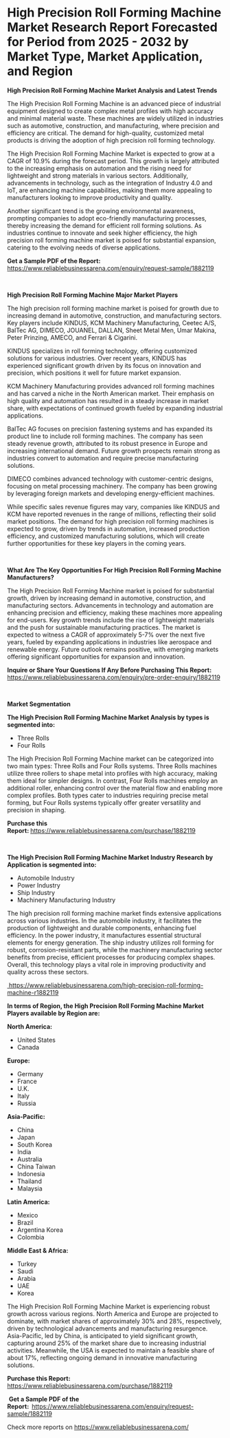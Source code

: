 <p><h1>High Precision Roll Forming Machine Market Research Report Forecasted for Period from 2025 -  2032 by Market Type, Market Application, and Region</h1></p><p><strong>High Precision Roll Forming Machine Market Analysis and Latest Trends</strong></p>
<p><p>The High Precision Roll Forming Machine is an advanced piece of industrial equipment designed to create complex metal profiles with high accuracy and minimal material waste. These machines are widely utilized in industries such as automotive, construction, and manufacturing, where precision and efficiency are critical. The demand for high-quality, customized metal products is driving the adoption of high precision roll forming technology.</p><p>The High Precision Roll Forming Machine Market is expected to grow at a CAGR of 10.9% during the forecast period. This growth is largely attributed to the increasing emphasis on automation and the rising need for lightweight and strong materials in various sectors. Additionally, advancements in technology, such as the integration of Industry 4.0 and IoT, are enhancing machine capabilities, making them more appealing to manufacturers looking to improve productivity and quality.</p><p>Another significant trend is the growing environmental awareness, prompting companies to adopt eco-friendly manufacturing processes, thereby increasing the demand for efficient roll forming solutions. As industries continue to innovate and seek higher efficiency, the high precision roll forming machine market is poised for substantial expansion, catering to the evolving needs of diverse applications.</p></p>
<p><strong>Get a Sample PDF of the Report:&nbsp;</strong> <a href="https://www.reliablebusinessarena.com/enquiry/request-sample/1882119?utm_campaign=2875&utm_medium=2&utm_source=Github&utm_content=ia&utm_term=01032025&utm_id=high-precision-roll-forming-machine">https://www.reliablebusinessarena.com/enquiry/request-sample/1882119</a></p>
<p>&nbsp;</p>
<p><strong>High Precision Roll Forming Machine Major Market Players</strong></p>
<p><p>The high precision roll forming machine market is poised for growth due to increasing demand in automotive, construction, and manufacturing sectors. Key players include KINDUS, KCM Machinery Manufacturing, Ceetec A/S, BalTec AG, DIMECO, JOUANEL, DALLAN, Sheet Metal Men, Umar Makina, Peter Prinzing, AMECO, and Ferrari & Cigarini.</p><p>KINDUS specializes in roll forming technology, offering customized solutions for various industries. Over recent years, KINDUS has experienced significant growth driven by its focus on innovation and precision, which positions it well for future market expansion.</p><p>KCM Machinery Manufacturing provides advanced roll forming machines and has carved a niche in the North American market. Their emphasis on high quality and automation has resulted in a steady increase in market share, with expectations of continued growth fueled by expanding industrial applications.</p><p>BalTec AG focuses on precision fastening systems and has expanded its product line to include roll forming machines. The company has seen steady revenue growth, attributed to its robust presence in Europe and increasing international demand. Future growth prospects remain strong as industries convert to automation and require precise manufacturing solutions.</p><p>DIMECO combines advanced technology with customer-centric designs, focusing on metal processing machinery. The company has been growing by leveraging foreign markets and developing energy-efficient machines. </p><p>While specific sales revenue figures may vary, companies like KINDUS and KCM have reported revenues in the range of millions, reflecting their solid market positions. The demand for high precision roll forming machines is expected to grow, driven by trends in automation, increased production efficiency, and customized manufacturing solutions, which will create further opportunities for these key players in the coming years.</p></p>
<p>&nbsp;</p>
<p><strong>What Are The Key Opportunities For High Precision Roll Forming Machine Manufacturers?</strong></p>
<p><p>The High Precision Roll Forming Machine market is poised for substantial growth, driven by increasing demand in automotive, construction, and manufacturing sectors. Advancements in technology and automation are enhancing precision and efficiency, making these machines more appealing for end-users. Key growth trends include the rise of lightweight materials and the push for sustainable manufacturing practices. The market is expected to witness a CAGR of approximately 5-7% over the next five years, fueled by expanding applications in industries like aerospace and renewable energy. Future outlook remains positive, with emerging markets offering significant opportunities for expansion and innovation.</p></p>
<p><strong>Inquire or Share Your Questions If Any Before Purchasing This Report:</strong> <a href="https://www.reliablebusinessarena.com/enquiry/pre-order-enquiry/1882119?utm_campaign=2875&utm_medium=2&utm_source=Github&utm_content=ia&utm_term=01032025&utm_id=high-precision-roll-forming-machine">https://www.reliablebusinessarena.com/enquiry/pre-order-enquiry/1882119</a></p>
<p>&nbsp;</p>
<p><strong>Market Segmentation</strong></p>
<p><strong>The High Precision Roll Forming Machine Market Analysis by types is segmented into:</strong></p>
<p><ul><li>Three Rolls</li><li>Four Rolls</li></ul></p>
<p><p>The High Precision Roll Forming Machine market can be categorized into two main types: Three Rolls and Four Rolls systems. Three Rolls machines utilize three rollers to shape metal into profiles with high accuracy, making them ideal for simpler designs. In contrast, Four Rolls machines employ an additional roller, enhancing control over the material flow and enabling more complex profiles. Both types cater to industries requiring precise metal forming, but Four Rolls systems typically offer greater versatility and precision in shaping.</p></p>
<p><strong>Purchase this Report:&nbsp;</strong><a href="https://www.reliablebusinessarena.com/purchase/1882119?utm_campaign=2875&utm_medium=2&utm_source=Github&utm_content=ia&utm_term=01032025&utm_id=high-precision-roll-forming-machine">https://www.reliablebusinessarena.com/purchase/1882119</a></p>
<p>&nbsp;</p>
<p><strong>The High Precision Roll Forming Machine Market Industry Research by Application is segmented into:</strong></p>
<p><ul><li>Automobile Industry</li><li>Power Industry</li><li>Ship Industry</li><li>Machinery Manufacturing Industry</li></ul></p>
<p><p>The high precision roll forming machine market finds extensive applications across various industries. In the automobile industry, it facilitates the production of lightweight and durable components, enhancing fuel efficiency. In the power industry, it manufactures essential structural elements for energy generation. The ship industry utilizes roll forming for robust, corrosion-resistant parts, while the machinery manufacturing sector benefits from precise, efficient processes for producing complex shapes. Overall, this technology plays a vital role in improving productivity and quality across these sectors.</p></p>
<p><a href="https://www.reliablebusinessarena.com/high-precision-roll-forming-machine-r1882119?utm_campaign=2875&utm_medium=2&utm_source=Github&utm_content=ia&utm_term=01032025&utm_id=high-precision-roll-forming-machine">&nbsp;https://www.reliablebusinessarena.com/high-precision-roll-forming-machine-r1882119</a></p>
<p><strong>In terms of Region, the High Precision Roll Forming Machine Market Players available by Region are:</strong></p>
<p>
    <p> <strong> North America: </strong>
        <ul>
            <li>United States</li>
            <li>Canada</li>
        </ul>
        </p> 
    <p> <strong> Europe: </strong>
        <ul>
            <li>Germany</li>
            <li>France</li>
            <li>U.K.</li>
            <li>Italy</li>
            <li>Russia</li>
        </ul>
        </p> 
    <p> <strong> Asia-Pacific: </strong>
        <ul>
            <li>China</li>
            <li>Japan</li>
            <li>South Korea</li>
            <li>India</li>
            <li>Australia</li>
            <li>China Taiwan</li>
            <li>Indonesia</li>
            <li>Thailand</li>
            <li>Malaysia</li>
        </ul>
        </p> 
    <p> <strong> Latin America: </strong>
        <ul>
            <li>Mexico</li>
            <li>Brazil</li>
            <li>Argentina Korea</li>
            <li>Colombia</li>
        </ul>
        </p> 
    <p> <strong> Middle East & Africa: </strong>
        <ul>
            <li>Turkey</li>
            <li>Saudi</li>
            <li>Arabia</li>
            <li>UAE</li>
            <li>Korea</li>
        </ul>
    </p>
    </p>
<p><p>The High Precision Roll Forming Machine Market is experiencing robust growth across various regions. North America and Europe are projected to dominate, with market shares of approximately 30% and 28%, respectively, driven by technological advancements and manufacturing resurgence. Asia-Pacific, led by China, is anticipated to yield significant growth, capturing around 25% of the market share due to increasing industrial activities. Meanwhile, the USA is expected to maintain a feasible share of about 17%, reflecting ongoing demand in innovative manufacturing solutions.</p></p>
<p><strong>Purchase this Report: </strong><a href="https://www.reliablebusinessarena.com/purchase/1882119?utm_campaign=2875&utm_medium=2&utm_source=Github&utm_content=ia&utm_term=01032025&utm_id=high-precision-roll-forming-machine">https://www.reliablebusinessarena.com/purchase/1882119</a></p>
<p>&nbsp;<strong>Get a Sample PDF of the Report:&nbsp;&nbsp;</strong><a href="https://www.reliablebusinessarena.com/enquiry/request-sample/1882119?utm_campaign=2875&utm_medium=2&utm_source=Github&utm_content=ia&utm_term=01032025&utm_id=high-precision-roll-forming-machine">https://www.reliablebusinessarena.com/enquiry/request-sample/1882119</a></p>
<p><strong></strong></p>
<p>Check more reports on <a href="https://www.reliablebusinessarena.com/?utm_campaign=2875&utm_medium=2&utm_source=Github&utm_content=ia&utm_term=01032025&utm_id=high-precision-roll-forming-machine">https://www.reliablebusinessarena.com/</a></p>
